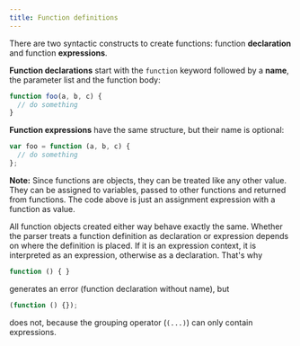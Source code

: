 ```yaml
---
title: Function definitions
---
```


There are two syntactic constructs to create functions: function **declaration**
and function **expressions**.

**Function declarations** start with the `function` keyword followed by a
**name**, the parameter list and the function body:

```javascript
function foo(a, b, c) {
  // do something
}
```

**Function expressions** have the same structure, but their name is optional:

```javascript
var foo = function (a, b, c) {
  // do something
};
```

<div class="callout primary">

<strong>Note:</strong> Since functions are objects, they can be treated like any
other value. They can be assigned to variables, passed to other functions and
returned from functions. The code above is just an assignment expression with a
function as value.

</div>

All function objects created either way behave exactly the same. Whether the
parser treats a function definition as declaration or expression depends on
where the definition is placed. If it is an expression context, it is
interpreted as an expression, otherwise as a declaration. That's why

```javascript
function () { }
```

generates an error (function declaration without name), but

```javascript
(function () {});
```

does not, because the grouping operator (`(...)`) can only contain expressions.
